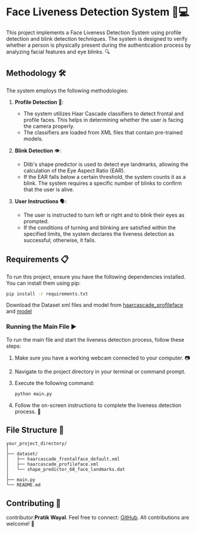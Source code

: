 # Face Liveness Detection System 👤💻

This project implements a Face Liveness Detection System using profile detection and blink detection techniques. The system is designed to verify whether a person is physically present during the authentication process by analyzing facial features and eye blinks. 🔍

## Methodology 🛠️

The system employs the following methodologies:

1. **Profile Detection** 📸:
   - The system utilizes Haar Cascade classifiers to detect frontal and profile faces. This helps in determining whether the user is facing the camera properly.
   - The classifiers are loaded from XML files that contain pre-trained models.

2. **Blink Detection** 👁️:
   - Dlib's shape predictor is used to detect eye landmarks, allowing the calculation of the Eye Aspect Ratio (EAR).
   - If the EAR falls below a certain threshold, the system counts it as a blink. The system requires a specific number of blinks to confirm that the user is alive.

3. **User Instructions** 🗣️:
   - The user is instructed to turn left or right and to blink their eyes as prompted.
   - If the conditions of turning and blinking are satisfied within the specified limits, the system declares the liveness detection as successful; otherwise, it fails.

## Requirements 📋

To run this project, ensure you have the following dependencies installed. You can install them using pip:

```bash
pip install -r requirements.txt
```
Download the Dataset xml files and model from [haarcascade_profileface](https://github.com/opencv-java/face-detection/blob/master/resources/haarcascades/haarcascade_profileface.xml) and [model](https://github.com/italojs/facial-landmarks-recognition/blob/master/shape_predictor_68_face_landmarks.dat)
### Running the Main File ▶️

To run the main file and start the liveness detection process, follow these steps:

1. Make sure you have a working webcam connected to your computer. 📷
2. Navigate to the project directory in your terminal or command prompt.
3. Execute the following command:

   ```bash
   python main.py
   ```

4. Follow the on-screen instructions to complete the liveness detection process. 🏁

## File Structure 📂

```
your_project_directory/
│
├── dataset/
│   ├── haarcascade_frontalface_default.xml
│   ├── haarcascade_profileface.xml
│   └── shape_predictor_68_face_landmarks.dat
│
├── main.py
└── README.md
```

## Contributing 🤝

contributor:**Pratik Wayal**. Feel free to connect: [GitHub](https://github.com/pratikwayal01). All contributions are welcome! 🌟
